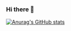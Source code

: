 ### Hi there 👋


[![Anurag's GitHub stats](https://github-readme-stats.vercel.app/api?username=M-RAY47)](https://github.com/anuraghazra/github-readme-stats)
<!--
**M-RAY47/M-RAY47** is a ✨ _special_ ✨ repository because its `README.md` (this file) appears on your GitHub profile.

Here are some ideas to get you started:

- 🔭 I’m currently working on vue.js
- 🌱 I’m currently learning javascript
